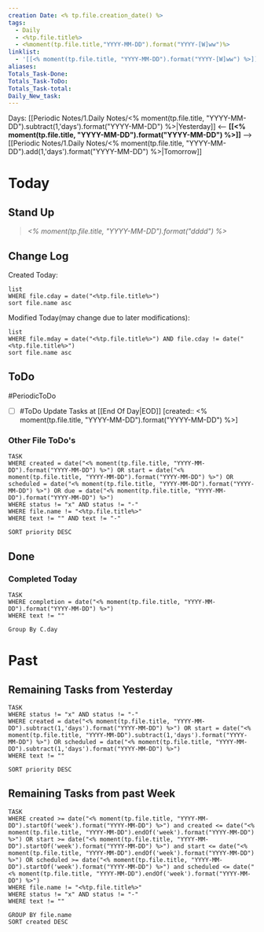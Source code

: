 ```yaml
---
creation Date: <% tp.file.creation_date() %>
tags:
  - Daily
  - <%tp.file.title%>
  - <%moment(tp.file.title,"YYYY-MM-DD").format("YYYY-[W]ww")%>
linklist:
  - '[[<% moment(tp.file.title, "YYYY-MM-DD").format("YYYY-[W]ww") %>]]'
aliases: 
Totals_Task-Done: 
Totals_Task-ToDo: 
Totals_Task-total: 
Daily_New_task:
---
```

Days: [[Periodic Notes/1.Daily Notes/<% moment(tp.file.title, "YYYY-MM-DD").subtract(1,'days').format("YYYY-MM-DD") %>|Yesterday]] <-- **[[<% moment(tp.file.title, "YYYY-MM-DD").format("YYYY-MM-DD") %>]]** --> [[Periodic Notes/1.Daily Notes/<% moment(tp.file.title, "YYYY-MM-DD").add(1,'days').format("YYYY-MM-DD") %>|Tomorrow]]

# Today
## Stand Up
>*<% moment(tp.file.title, "YYYY-MM-DD").format("dddd") %>*
> 
> 

## Change Log
Created Today:
```dataview
list
WHERE file.cday = date("<%tp.file.title%>")
sort file.name asc
```
Modified Today(may change due to later modifications):
```dataview
list
WHERE file.mday = date("<%tp.file.title%>") AND file.cday != date("<%tp.file.title%>")
sort file.name asc
```

## ToDo
#PeriodicToDo 
- [ ] #ToDo Update Tasks at [[End Of Day|EOD]] [created:: <% moment(tp.file.title, "YYYY-MM-DD").format("YYYY-MM-DD") %>]

### Other File ToDo's
```dataview
TASK
WHERE created = date("<% moment(tp.file.title, "YYYY-MM-DD").format("YYYY-MM-DD") %>") OR start = date("<% moment(tp.file.title, "YYYY-MM-DD").format("YYYY-MM-DD") %>") OR scheduled = date("<% moment(tp.file.title, "YYYY-MM-DD").format("YYYY-MM-DD") %>") OR due = date("<% moment(tp.file.title, "YYYY-MM-DD").format("YYYY-MM-DD") %>")
WHERE status != "x" AND status != "-"
WHERE file.name != "<%tp.file.title%>"
WHERE text != "" AND text != "-"

SORT priority DESC
```

## Done
### Completed Today
```dataview
TASK
WHERE completion = date("<% moment(tp.file.title, "YYYY-MM-DD").format("YYYY-MM-DD") %>")
WHERE text != ""

Group By C.day
```

# Past

## Remaining Tasks from Yesterday
```dataview
TASK
WHERE status != "x" AND status != "-"
WHERE created = date("<% moment(tp.file.title, "YYYY-MM-DD").subtract(1,'days').format("YYYY-MM-DD") %>") OR start = date("<% moment(tp.file.title, "YYYY-MM-DD").subtract(1,'days').format("YYYY-MM-DD") %>") OR scheduled = date("<% moment(tp.file.title, "YYYY-MM-DD").subtract(1,'days').format("YYYY-MM-DD") %>")
WHERE text != ""

SORT priority DESC
```

## Remaining Tasks from past Week
```dataview
TASK
WHERE created >= date("<% moment(tp.file.title, "YYYY-MM-DD").startOf('week').format("YYYY-MM-DD") %>") and created <= date("<% moment(tp.file.title, "YYYY-MM-DD").endOf('week').format("YYYY-MM-DD") %>") OR start >= date("<% moment(tp.file.title, "YYYY-MM-DD").startOf('week').format("YYYY-MM-DD") %>") and start <= date("<% moment(tp.file.title, "YYYY-MM-DD").endOf('week').format("YYYY-MM-DD") %>") OR scheduled >= date("<% moment(tp.file.title, "YYYY-MM-DD").startOf('week').format("YYYY-MM-DD") %>") and scheduled <= date("<% moment(tp.file.title, "YYYY-MM-DD").endOf('week').format("YYYY-MM-DD") %>")
WHERE file.name != "<%tp.file.title%>"
WHERE status != "x" AND status != "-"
WHERE text != ""

GROUP BY file.name
SORT created DESC
```
